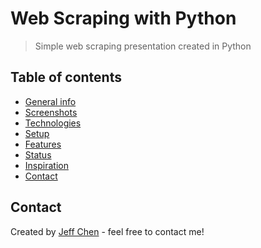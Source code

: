 # Web Scraping with Python
> Simple web scraping presentation created in Python

## Table of contents
* [General info](#general-info)
* [Screenshots](#screenshots)
* [Technologies](#technologies)
* [Setup](#setup)
* [Features](#features)
* [Status](#status)
* [Inspiration](#inspiration)
* [Contact](#contact)



## Contact
Created by [Jeff Chen](mailto:jeff73511@msn.com) - feel free to contact me!